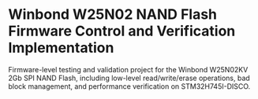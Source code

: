 # Winbond W25N02 NAND Flash Firmware Control and Verification Implementation
Firmware-level testing and validation project for the Winbond W25N02KV 2Gb SPI NAND Flash, including low-level read/write/erase operations, bad block management, and performance verification on STM32H745I-DISCO.

